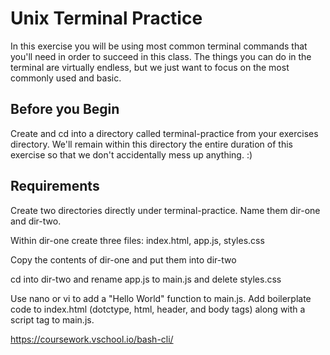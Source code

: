 # Unix Terminal Practice

In this exercise you will be using most common terminal commands that you'll need in order to succeed in this class. The things you can do in the terminal are virtually endless, but we just want to focus on the most commonly used and basic.

## Before you Begin
Create and cd into a directory called terminal-practice from your exercises directory. We'll remain within this directory the entire duration of this exercise so that we don't accidentally mess up anything. :)

## Requirements
Create two directories directly under terminal-practice. Name them dir-one and dir-two.

Within dir-one create three files: index.html, app.js, styles.css

Copy the contents of dir-one and put them into dir-two

cd into dir-two and rename app.js to main.js and delete styles.css

Use nano or vi to add a "Hello World" function to main.js. Add boilerplate code to index.html (dotctype, html, header, and body tags) along with a script tag to main.js.

https://coursework.vschool.io/bash-cli/
